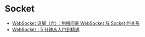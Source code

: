 # Socket

- [WebSocket 详解（六）：刨根问底 WebSocket 与 Socket 的关系](http://www.52im.net/thread-1273-1-1.html)
- [WebSocket：5 分钟从入门到精通](https://segmentfault.com/a/1190000012709475)
